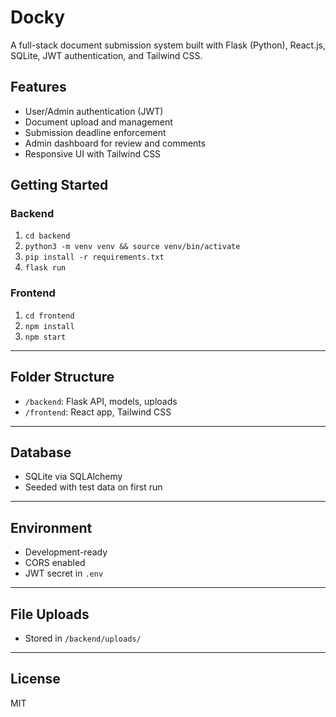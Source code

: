 # Docky

A full-stack document submission system built with Flask (Python), React.js, SQLite, JWT authentication, and Tailwind CSS.

## Features
- User/Admin authentication (JWT)
- Document upload and management
- Submission deadline enforcement
- Admin dashboard for review and comments
- Responsive UI with Tailwind CSS

## Getting Started

### Backend
1. `cd backend`
2. `python3 -m venv venv && source venv/bin/activate`
3. `pip install -r requirements.txt`
4. `flask run`

### Frontend
1. `cd frontend`
2. `npm install`
3. `npm start`

---

## Folder Structure
- `/backend`: Flask API, models, uploads
- `/frontend`: React app, Tailwind CSS

---

## Database
- SQLite via SQLAlchemy
- Seeded with test data on first run

---

## Environment
- Development-ready
- CORS enabled
- JWT secret in `.env`

---

## File Uploads
- Stored in `/backend/uploads/`

---

## License
MIT
